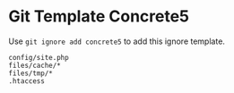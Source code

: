 Git Template Concrete5
===

Use `git ignore add concrete5` to add this ignore template.

```
config/site.php
files/cache/*
files/tmp/*
.htaccess
```

